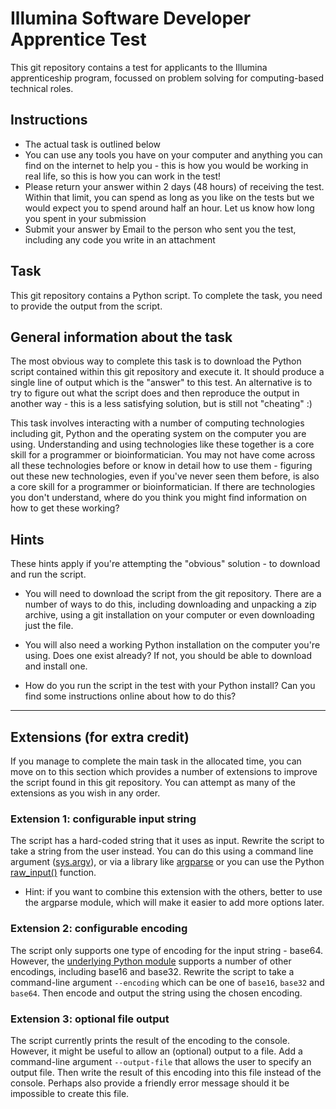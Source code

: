 # Illumina Software Developer Apprentice Test

This git repository contains a test for applicants to the Illumina apprenticeship program, focussed on problem solving for computing-based technical roles. 

## Instructions

- The actual task is outlined below
- You can use any tools you have on your computer and anything you can find on the internet to help you - this is how you would be working in real life, so this is how you can work in the test!
- Please return your answer within 2 days (48 hours) of receiving the test. Within that limit, you can spend as long as you like on the tests but we would expect you to spend around half an hour. Let us know how long you spent in your submission
- Submit your answer by Email to the person who sent you the test, including any code you write in an attachment

## Task

This git repository contains a Python script. To complete the task, you need to provide the output from the script.

## General information about the task

The most obvious way to complete this task is to download the Python script contained within this git repository and execute it. It should produce a single line of output which is the "answer" to this test. An alternative is to try to figure out what the script does and then reproduce the output in another way - this is a less satisfying solution, but is still not "cheating" :)

This task involves interacting with a number of computing technologies including git, Python and the operating system on the computer you are using. Understanding and using technologies like these together is a core skill for a programmer or bioinformatician. You may not have come across all these technologies before or know in detail how to use them - figuring out these new technologies, even if you've never seen them before, is also a core skill for a programmer or bioinformatician. If there are technologies you don't understand, where do you think you might find information on how to get these working?


## Hints

These hints apply if you're attempting the "obvious" solution - to download and run the script.

- You will need to download the script from the git repository. There are a number of ways to do this, including downloading and unpacking a zip archive, using a git installation on your computer or even downloading just the file.

- You will also need a working Python installation on the computer you're using. Does one exist already? If not, you should be able to download and install one.

- How do you run the script in the test with your Python install? Can you find some instructions online about how to do this? 

---

## Extensions (for extra credit)

If you manage to complete the main task in the allocated time, you can move on to this section which provides a number of extensions to improve the script found in this git repository. You can attempt as many of the extensions as you wish in any order.

### Extension 1: configurable input string

The script has a hard-coded string that it uses as input. Rewrite the script to take a string from the user instead. You can do this using a command line argument ([sys.argv](https://www.pythonforbeginners.com/system/python-sys-argv)), or via a library like [argparse](https://docs.python.org/3/howto/argparse.html) or you can use the Python [raw_input()](https://www.cyberciti.biz/faq/python-raw_input-examples/) function.

- Hint: if you want to combine this extension with the others, better to use the argparse module, which will make it easier to add more options later.

### Extension 2: configurable encoding 

The script only supports one type of encoding for the input string - base64. However, the [underlying Python module](https://docs.python.org/3.7/library/base64.html) supports a number of other encodings, including base16 and base32. Rewrite the script to take a command-line argument `--encoding` which can be one of `base16`, `base32` and `base64`. Then encode and output the string using the chosen encoding.

### Extension 3: optional file output

The script currently prints the result of the encoding to the console. However, it might be useful to allow an (optional) output to a file. Add a command-line argument `--output-file` that allows the user to specify an output file. Then write the result of this encoding into this file instead of the console. Perhaps also provide a friendly error message should it be impossible to create this file.
